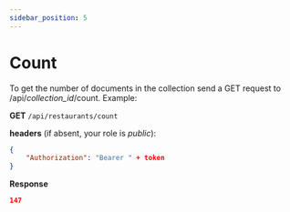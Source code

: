 ```yaml
---
sidebar_position: 5
---
```


# Count

To get the number of documents in the collection send a GET request to /api/_collection_id_/count. Example:

**GET** `/api/restaurants/count`

**headers** (if absent, your role is _public_):

```json
{
	"Authorization": "Bearer " + token
}
```

**Response**

```json
147
```
